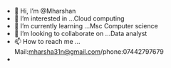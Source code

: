 - 👋 Hi, I’m @Mharshan
- 👀 I’m interested in ...Cloud computing
- 🌱 I’m currently learning ...Msc Computer science
- 💞️ I’m looking to collaborate on ...Data analyst
- 📫 How to reach me ... Mail:mharsha31n@gmail.com/phone:07442797679
- 
<!---
Mharshan/Mharshan is a ✨ special ✨ repository because its `README.md` (this file) appears on your GitHub profile.
You can click the Preview link to take a look at your changes.
--->
